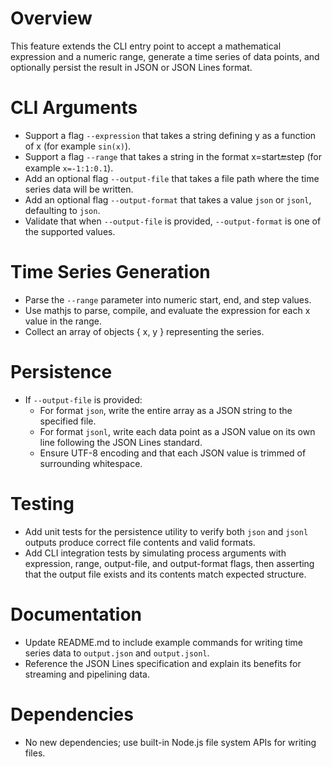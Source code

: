 # Overview
This feature extends the CLI entry point to accept a mathematical expression and a numeric range, generate a time series of data points, and optionally persist the result in JSON or JSON Lines format.

# CLI Arguments
- Support a flag `--expression` that takes a string defining y as a function of x (for example `sin(x)`).
- Support a flag `--range` that takes a string in the format x=start:end:step (for example `x=-1:1:0.1`).
- Add an optional flag `--output-file` that takes a file path where the time series data will be written.
- Add an optional flag `--output-format` that takes a value `json` or `jsonl`, defaulting to `json`.
- Validate that when `--output-file` is provided, `--output-format` is one of the supported values.

# Time Series Generation
- Parse the `--range` parameter into numeric start, end, and step values.
- Use mathjs to parse, compile, and evaluate the expression for each x value in the range.
- Collect an array of objects { x, y } representing the series.

# Persistence
- If `--output-file` is provided:
  - For format `json`, write the entire array as a JSON string to the specified file.
  - For format `jsonl`, write each data point as a JSON value on its own line following the JSON Lines standard.
  - Ensure UTF-8 encoding and that each JSON value is trimmed of surrounding whitespace.

# Testing
- Add unit tests for the persistence utility to verify both `json` and `jsonl` outputs produce correct file contents and valid formats.
- Add CLI integration tests by simulating process arguments with expression, range, output-file, and output-format flags, then asserting that the output file exists and its contents match expected structure.

# Documentation
- Update README.md to include example commands for writing time series data to `output.json` and `output.jsonl`.
- Reference the JSON Lines specification and explain its benefits for streaming and pipelining data.

# Dependencies
- No new dependencies; use built-in Node.js file system APIs for writing files.